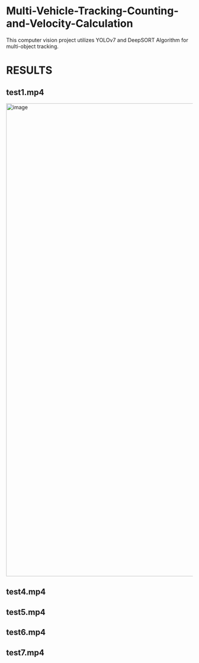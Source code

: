 # Multi-Vehicle-Tracking-Counting-and-Velocity-Calculation
This computer vision project utilizes YOLOv7 and DeepSORT Algorithm for multi-object tracking.

# RESULTS
## test1.mp4
<img width="1274" alt="image" src="https://github.com/sahilfaizal01/Multi-Vehicle-Tracking-Counting-and-Velocity-Calculation/assets/106440078/e702b7e3-1b12-4a1f-a707-adec34cd6ca5">

## test4.mp4


## test5.mp4


## test6.mp4


## test7.mp4




